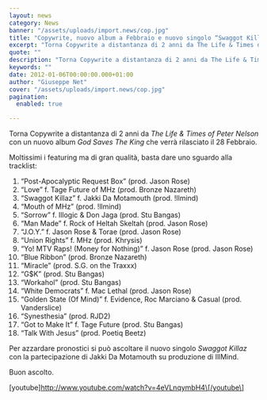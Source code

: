 ```yaml
---
layout: news
category: News
banner: "/assets/uploads/import.news/cop.jpg"
title: "Copywrite, nuovo album a Febbraio e nuovo singolo “Swaggot Killaz” ft. Jakki Da Motamouth"
excerpt: "Torna Copywrite a distantanza di 2 anni da The Life & Times of Peter Nelson con un nuovo album God Saves The King che verrà rilasciato il 28 Febbraio. Moltissimi i featuring ma di gran qualità, basta dare uno sguardo alla tracklist: “Post-Apocalyptic Request Box” (prod. Jason Rose) “Love” f. Tage Future of MHz (prod. [&hellip"
quote: ""
description: "Torna Copywrite a distantanza di 2 anni da The Life & Times of Peter Nelson con un nuovo album God Saves The King che verrà rilasciato il 28 Febbraio. Moltissimi i featuring ma di gran qualità, basta dare uno sguardo alla tracklist: “Post-Apocalyptic Request Box” (prod. Jason Rose) “Love” f. Tage Future of MHz (prod. [&hellip"
keywords: ""
date: 2012-01-06T00:00:00.000+01:00
author: "Giuseppe Net"
cover: "/assets/uploads/import.news/cop.jpg"
pagination:
  enabled: true

---
```


Torna Copywrite a distantanza di 2 anni da _The Life & Times of Peter Nelson_ con un nuovo album _God Saves The King_ che verrà rilasciato il 28 Febbraio.

Moltissimi i featuring ma di gran qualità, basta dare uno sguardo alla tracklist:

1. “Post-Apocalyptic Request Box” (prod. Jason Rose)
2. “Love” f. Tage Future of MHz (prod. Bronze Nazareth)
3. “Swaggot Killaz” f. Jakki Da Motamouth (prod. !llmind)
4. “Mouth of MHz” (prod. !llmind)
5. “Sorrow” f. Illogic & Don Jaga (prod. Stu Bangas)
6. “Man Made” f. Rock of Heltah Skeltah (prod. Jason Rose)
7. “J.O.Y.” f. Jason Rose & Torae (prod. Jason Rose)
8. “Union Rights” f. MHz (prod. Khrysis)
9. “Yo! MTV Raps! (Money for Nothing)” f. Jason Rose (prod. Jason Rose)
10. “Blue Ribbon” (prod. Bronze Nazareth)
11. “Miracle” (prod. S.G. on the Traxxx)
12. “G$K” (prod. Stu Bangas)
13. “Workahol” (prod. Stu Bangas)
14. “White Democrats” f. Mac Lethal (prod. Jason Rose)
15. “Golden State (Of Mind)” f. Evidence, Roc Marciano & Casual (prod. Vanderslice)
16. “Synesthesia” (prod. RJD2)
17. “Got to Make It” f. Tage Future (prod. Stu Bangas)
18. “Talk With Jesus” (prod. Poetiq Beetz)

Per azzardare pronostici si può ascoltare il nuovo singolo _Swaggot Killaz_ con la partecipazione di Jakki Da Motamouth su produzione di IllMind.

Buon ascolto.

\[youtube\]http://www.youtube.com/watch?v=4eVLnqymbH4\[/youtube\]